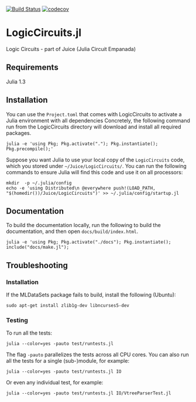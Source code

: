 [![Build Status](https://travis-ci.org/Juice-jl/LogicCircuits.jl.svg?branch=master)](https://travis-ci.org/Juice-jl/LogicCircuits.jl)
[![codecov](https://codecov.io/gh/Juice-jl/LogicCircuits.jl/branch/master/graph/badge.svg)](https://codecov.io/gh/Juice-jl/LogicCircuits.jl)

# LogicCircuits.jl
Logic Circuits - part of Juice (Julia Circuit Empanada)

## Requirements

Julia 1.3

## Installation

You can use the `Project.toml` that comes with LogicCircuits to activate a Julia environment with all dependencies
Concretely, the following command run from the LogicCircuits directory will download and install all required packages.

    julia -e 'using Pkg; Pkg.activate("."); Pkg.instantiate(); Pkg.precompile();'

Suppose you want Julia to use your local copy of the `LogicCircuits` code, which you stored under `~/Juice/LogicCircuits/`.
You can run the following commands to ensure Julia will find this code and use it on all processors:
    
    mkdir  -p ~/.julia/config
    echo -e 'using Distributed\n @everywhere push!(LOAD_PATH, "$(homedir())/Juice/LogicCircuits")' >> ~/.julia/config/startup.jl

## Documentation

To build the documentation locally, run the following to build the documentation, and then open `docs/build/index.html`.

    julia -e 'using Pkg; Pkg.activate("./docs"); Pkg.instantiate(); include("docs/make.jl");

## Troubleshooting

### Installation

If the MLDataSets package fails to build, install the following (Ubuntu):

  ``sudo apt-get install zlib1g-dev libncurses5-dev``

### Testing

To run all the tests:

    julia --color=yes -pauto test/runtests.jl

The flag `-pauto` parallelizes the tests across all CPU cores.
You can also run all the tests for a single (sub-)module, for example:

    julia --color=yes -pauto test/runtests.jl IO

Or even any individual test, for example:

    julia --color=yes -pauto test/runtests.jl IO/VtreeParserTest.jl
